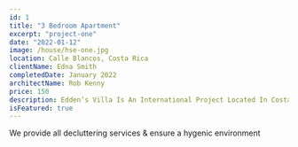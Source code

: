 ```yaml
---
id: 1
title: "3 Bedroom Apartment"
excerpt: "project-one"
date: "2022-01-12"
image: /house/hse-one.jpg
location: Calle Blancos, Costa Rica
clientName: Edna Smith
completedDate: January 2022
architectName: Rob Kenny
price: 150
description: Edden’s Villa Is An International Project Located In Costa Rica. It Has Various Different Levels, Whom Are Embedded Into The Unevenness Of The Terrain. This Project Seeks To Integrate Passive Strategies For Energy Saving, Such As The Inclusion Of As Much Natural Light As Possible As Well As Having Green Roofs With Lots Of Vegetation In Them. <br/> The Geometry Of This House Combines Design With Nature Into The Structure Of The House, Which Makes It Unique Amongst Other Neighboring Places.
isFeatured: true
---
```


We provide all decluttering services & ensure a hygenic environment
